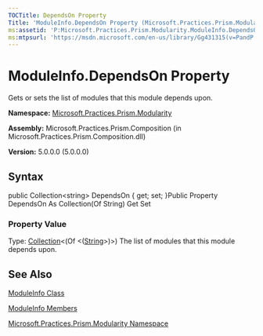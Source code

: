 ```yaml
---
TOCTitle: DependsOn Property
Title: 'ModuleInfo.DependsOn Property (Microsoft.Practices.Prism.Modularity)'
ms:assetid: 'P:Microsoft.Practices.Prism.Modularity.ModuleInfo.DependsOn'
ms:mtpsurl: 'https://msdn.microsoft.com/en-us/library/Gg431315(v=PandP.50)'
---
```



# ModuleInfo.DependsOn Property

Gets or sets the list of modules that this module depends upon.

**Namespace:** [Microsoft.Practices.Prism.Modularity](https://msdn.microsoft.com/library/microsoft.practices.prism.modularity)
**Assembly:** Microsoft.Practices.Prism.Composition (in Microsoft.Practices.Prism.Composition.dll)

**Version:** 5.0.0.0 (5.0.0.0)

## Syntax

public Collection&lt;string&gt; DependsOn { get; set; }Public Property DependsOn As Collection(Of String) Get Set
### Property Value

Type: [Collection](http://msdn.microsoft.com/en-us/library/ms132397)&lt;(Of &lt;([String](http://msdn.microsoft.com/en-us/library/s1wwdcbf)&gt;)&gt;)
The list of modules that this module depends upon.

## See Also

[ModuleInfo Class](https://msdn.microsoft.com/library/microsoft.practices.prism.modularity.moduleinfo)

[ModuleInfo Members](https://msdn.microsoft.com/allmembers.t:microsoft.practices.prism.modularity.moduleinfo)

[Microsoft.Practices.Prism.Modularity Namespace](https://msdn.microsoft.com/library/microsoft.practices.prism.modularity)
